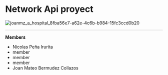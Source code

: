 # Network Api proyect

![joanmz_a_hospital_8fba56e7-a62e-4c6b-b984-15fc3ccd0b20](https://github.com/JoanMz/Api_network_proyect/assets/103477035/6aa06ba0-0671-4b4d-899b-31a34d1edcc5)

---

**Members**

- Nicolas Peña Irurita
- member
- member
- member
- Joan Mateo Bermudez Collazos
